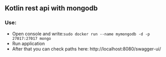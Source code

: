 ## Kotlin rest api with mongodb

### Use:
- Open console and write:`sudo docker run --name mymongodb -d -p 27017:27017 mongo`
- Run application
- After that you can check paths here: http://localhost:8080/swagger-ui/

